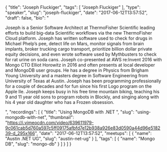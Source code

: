 {
  "title": "Joseph Fluckiger",
  "tags": [
    "Joseph Fluckiger"
  ],
  "type": "speaker",
  "slug": "joseph-fluckiger",
  "date": "2017-06-12T13:57:52",
  "draft": false,
  "bio": "<p>Joseph is a Senior Software Architect at ThermoFisher Scientific leading efforts to build big-data Scientific workflows via the new ThermoFisher Cloud platform. Joseph has written software used to check for drugs in Michael Phelp’s pee, detect life on Mars, monitor signals from brain implants, broker trucking cargo transport, prioritize billion dollar private equity decisions, and even wrote software used by Mythbusters to check for rat urine on soda cans. Joseph co-presented at AWS re:Invent 2016 with Mongo CTO Elliot Horowitz in 2016 and often presents at local developer and MongoDB user groups. He has a degree in Physics from Brigham Young University and a masters degree in Software Engineering from University of Texas at Austin. Joseph has been programming professionally for a couple of decades and for fun since his first Logo program on the Apple IIe. Joseph keeps busy in his free time mountain biking, teaching his 9 and 11 year old sons to program robots in Blockly, and singing along with his 4 year old daughter who has a Frozen obsession.</p>",
  "recordings": [
    {
      "title": "Using MongoDB with .NET ",
      "slug": "using-mongodb-with-net",
      "thumbnail": "https://i.vimeocdn.com/video/639611979-9c061cab5d760a597c5ff09175afbfd7e12b938a926e83d0590a44d96e518239-d_295x166",
      "date": "2017-06-12T13:57:52",
      "meetups": [
        {
          "name": "Austin .NET UG",
          "slug": "austin-net-ug"
        }
      ],
      "tags": [
        {
          "name": "Mongo DB",
          "slug": "mongo-db"
        }
      ]
    }
  ]
}
